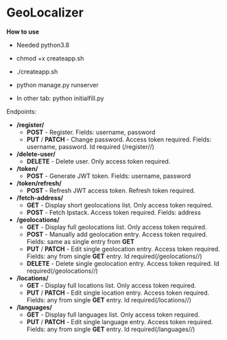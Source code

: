 # GeoLocalizer

**How to use**

* Needed python3.8

* chmod +x createapp.sh

* ./createapp.sh

* python manage.py runserver

* In other tab: python initialfill.py

Endpoints:

* **/register/**
  * **POST** - Register. Fields: username, password
  * **PUT** / **PATCH** - Change password. Access token required. Fields: username, password. Id required (/register/<id>/)
* **/delete-user/**
  * **DELETE** - Delete user. Only access token required.
* **/token/**
  * **POST** - Generate JWT token. Fields: username, password
* **/token/refresh/**
  * **POST** - Refresh JWT access token. Refresh token required.
* **/fetch-address/**
  * **GET** - Display short geolocations list. Only access token required.
  * **POST** - Fetch Ipstack. Access token required.  Fields: address
* **/geolocations/**
  * **GET** - Display full geolocations list. Only access token required.
  * **POST** - Manually add geolocation entry. Access token required. Fields: same as single entry from **GET**
  * **PUT** / **PATCH** - Edit single geolocation entry. Access token required. Fields: any from single **GET** entry. Id required(/geolocations/<id>/)
  * **DELETE** - Delete single geolocation entry. Access token required. Id required(/geolocations/<id>/)
* **/locations/**
  * **GET** - Display full locations list. Only access token required.
  * **PUT** / **PATCH** - Edit single location entry. Access token required. Fields: any from single **GET** entry. Id required(/locations/<id>/)
* **/languages/**
  * **GET** - Display full languages list. Only access token required.
  * **PUT** / **PATCH** - Edit single language entry. Access token required. Fields: any from single **GET** entry. Id required(/languages/<id>/)
